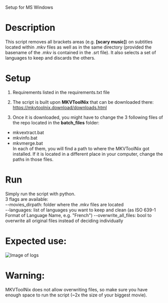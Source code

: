 Setup for MS Windows

# Description
This script removes all brackets areas (e.g. **[scary music]**) on subtitles located within .mkv files as well as in the same directory (provided the basename of the .mkv is contained in the .srt file). It also selects a set of languages to keep and discards the others.

# Setup
1. Requirements listed in the requirements.txt file 

2. The script is built upon **MKVToolNix** that can be downloaded there: 
https://mkvtoolnix.download/downloads.html

3. Once it is downloaded, you might have to change the 3 following files of the repo located in the **batch_files** folder:
- mkvextract.bat
- mkvinfo.bat
- mkvmerge.bat<br/>
In each of them, you will find a path to where the MKVToolNix got installed. If it is located in a different place in your computer, change the paths in those files.
# Run
Simply run the script with python.<br/>3 flags are available:<br/>
--movies_dirpath: folder where the .mkv files are located<br/>
--languages: list of languages you want to keep and clean (as ISO 639-1 Format of Language Name, e.g. "French")
--overwrite_all_files: bool to overwrite all original files instead of deciding individually

# Expected use:
![Image of logs](https://i.ibb.co/PrKg5WV/logs.png)


# Warning:
MKVToolNix does not allow overwriting files, so make sure you have enough space to run the script (~2x the size of your biggest movie).
